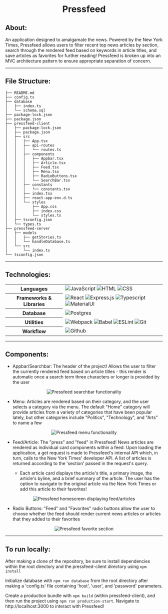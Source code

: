 <p align="center">
  <h1 align="center">Pressfeed</h1>
</p>

## About:
An application designed to amalgamate the news. Powered by the New York Times, Pressfeed allows users to filter recent top news articles by section, search through the rendered feed based on keywords in article titles, and save articles as favorites for further reading! Pressfeed is broken up into an MVC architecture pattern to ensure appropriate separation of concern.

<hr/>

## File Structure:
```
├── README.md
├── config.ts
├── database
│   ├── index.ts
│   └── schema.sql
├── package-lock.json
├── package.json
├── pressfeed-client
│   ├── package-lock.json
│   ├── package.json
│   ├── src
│   │   ├── App.tsx
│   │   ├── api-routes
│   │   │   └── routes.ts
│   │   ├── components
│   │   │   ├── Appbar.tsx
│   │   │   ├── Article.tsx
│   │   │   ├── Feed.tsx
│   │   │   ├── Menu.tsx
│   │   │   ├── RadioButtons.tsx
│   │   │   └── SearchBar.tsx
│   │   ├── constants
│   │   │   └── constants.tsx
│   │   ├── index.tsx
│   │   ├── react-app-env.d.ts
│   │   └── styles
│   │       ├── App.css
│   │       ├── index.css
│   │       └── styles.ts
│   ├── tsconfig.json
│   └── types.ts
├── pressfeed-server
│   ├── models
│   │   ├── getStories.ts
│   │   └── handleDatabase.ts
│   └── src
│       └── index.ts
└── tsconfig.json
```

<hr/>

## Technologies:

<table align="center">
  <tbody>
    <tr>
      <th>Languages</th>
      <td>
        <img alt="JavaScript" src="https://img.shields.io/badge/javascript%20-%23323330.svg?&style=for-the-badge&logo=javascript&logoColor=%23F7DF1E" />
         <img alt="HTML" src="https://img.shields.io/badge/html5%20-%23E34F26.svg?&style=for-the-badge&logo=html5&logoColor=white" />
         <img alt="CSS" src="https://img.shields.io/badge/css3%20-%231572B6.svg?&style=for-the-badge&logo=css3&logoColor=white" />
      </td>
    </tr>
    <tr>
      <th>Frameworks & Libraries</th>
      <td>
        <img alt="React" src="https://img.shields.io/badge/react%20-%2320232a.svg?&style=for-the-badge&logo=react&logoColor=%2361DAFB" />
        <img alt="Express.js" src="https://img.shields.io/badge/express.js-%23404d59.svg?style=for-the-badge&logo=express&logoColor=%2361DAFB" />
        <img alt="Typescript" src="https://img.shields.io/badge/typescript-%23404d59.svg?style=for-the-badge&logo=typescript&logoColor=%2361DAFB" />
        <img alt="MaterialUI" src="https://img.shields.io/badge/material-ui%20-%231572B6.svg?&style=for-the-badge&logo=material-ui&logoColor=white" />
      </td>
    </tr>
        <tr>
      <th>Database</th>
      <td>
        <img alt="Postgres" src="https://img.shields.io/badge/postgres-%23316192.svg?style=for-the-badge&logo=postgresql&logoColor=white">
      </td>
    </tr>
    <tr>
      <th>Utilities</th>
      <td>
        <img alt="Webpack" src="https://img.shields.io/badge/webpack%20-%2320232a.svg?&style=for-the-badge&logo=webpack&logoColor=%2361DAFB" />
        <img alt="Babel" src="https://img.shields.io/badge/Babel-F9DC3e?style=for-the-badge&logo=babel&logoColor=black" />
        <img alt="ESLint" src="https://img.shields.io/badge/ESLint-4B3263?style=for-the-badge&logo=eslint&logoColor=white" />
        <img alt="Git" src="https://img.shields.io/badge/Git-F05032?style=for-the-badge&logo=git&logoColor=white" />
      </td>
    </tr>
     <tr>
      <th>Workflow</th>
      <td>
        <img alt="Github" src="https://img.shields.io/badge/GitHub-100000?style=for-the-badge&logo=github&logoColor=white"/>
      </td>
    </tr>
  </tbody>
</table>

<hr/>

## Components:
- Appbar/Searchbar: The header of the project! Allows the user to filter the currently rendered feed based on article titles - this render is automatic once a search term three characters or longer is provided by the user

<p align="center">
  <img src="https://i.imgur.com/7kadKBK.png" alt="Pressfeed searchbar functionality" />
</p>

- Menu: Articles are rendered based on their category, and the user selects a category via the menu. The default "Home" category will provide articles from a variety of categories that have been popular lately, but other categories include "Politics", "Technology", and "Arts" to name a few

<p align="center">
  <img src="https://i.imgur.com/AkfGPTH.png" alt="Pressfeed menu functionality" />
</p>

- Feed/Article: The "press" and "feed" in Pressfeed! News articles are rendered as individual card components within a feed. Upon loading the application, a get request is made to Pressfeed's internal API which, in turn, calls to the New York Times' developer API. A list of articles is returned according to the 'section' passed in the request's query.

  - Each article card displays the article's title, a primary image, the article's byline, and a brief summary of the article. The user has the option to navigate to the original article via the New York Times or add this article to their favorites!

<p align="center">
  <img src="https://i.imgur.com/GzHtxQR.png" alt="Pressfeed homescreen displaying feed/articles" />
</p>

- Radio Buttons: "Feed" and "Favorites" radio buttons allow the user to choose whether the feed should render current news articles or articles that they added to their favorites

<p align="center">
  <img src="https://i.imgur.com/TUVQgYz.png" alt="Pressfeed favorite section" />
</p>

<hr/>

## To run locally:

After making a clone of the repository, be sure to install dependencies within the root directory and the pressfeed-client directory using `npm install`

Initialize database with `npm run database` from the root directory after making a 'config.ts' file containing 'host', 'user', and 'password' parameters.

Create a production bundle with `npm build` (within pressfeed-client), and then run the project using `npm run production-start`. Navigate to http://localhost:3000 to interact with Pressfeed!